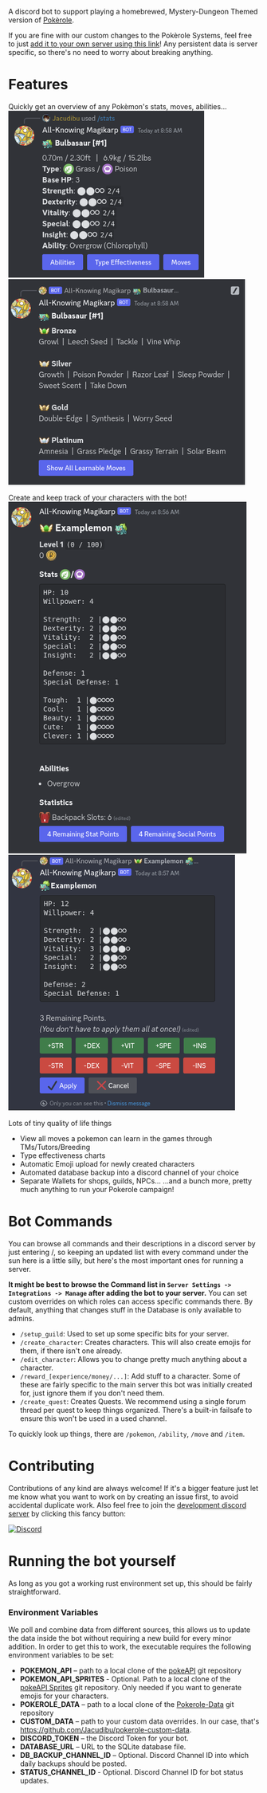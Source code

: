 A discord bot to support playing a homebrewed, Mystery-Dungeon Themed version
of [Pokèrole](https://www.pokeroleproject.com).

If you are fine with our custom changes to the Pokèrole Systems, feel free to
just [add it to your own server using this link](https://discord.com/oauth2/authorize?client_id=1113153708201615430&permissions=9089493346368&scope=applications.commands%20bot)!
Any persistent data is server specific, so there's no need to worry about breaking anything.

# Features

Quickly get an overview of any Pokèmon's stats, moves, abilities...
![Stat Screenshot](screenshots/stats.png)
![Stat Screenshot](screenshots/moves.png)

Create and keep track of your characters with the bot!
![Stat Screenshot](screenshots/character_post.png)
![Stat Screenshot](screenshots/character_edit.png)

Lots of tiny quality of life things

- View all moves a pokemon can learn in the games through TMs/Tutors/Breeding
- Type effectiveness charts
- Automatic Emoji upload for newly created characters
- Automated database backup into a discord channel of your choice
- Separate Wallets for shops, guilds, NPCs...
  ...and a bunch more, pretty much anything to run your Pokerole campaign!

# Bot Commands

You can browse all commands and their descriptions in a discord server by just entering /, so keeping an updated list
with every command under the sun here is a little silly, but here's the most important ones for running a server.

**It might be best to browse the Command list in `Server Settings -> Integrations -> Manage` after adding the bot to
your server.** You can set custom overrides on which roles can access specific commands there. By default, anything that
changes stuff in the Database is only available to admins.

- `/setup_guild`: Used to set up some specific bits for your server.
- `/create_character`: Creates characters. This will also create emojis for them, if there isn't one already.
- `/edit_character`: Allows you to change pretty much anything about a character.
- `/reward_[experience/money/...]`: Add stuff to a character. Some of these are fairly specific to the main server this
  bot was initially created for, just ignore them if you don't need them.
- `/create_quest`: Creates Quests. We recommend using a single forum thread per quest to keep things organized. There's
  a built-in failsafe to ensure this won't be used in a used channel.

To quickly look up things, there are `/pokemon`, `/ability`, `/move` and `/item`.

# Contributing

Contributions of any kind are always welcome!
If it's a bigger feature just let me know what you want to work on by creating an issue first, to avoid accidental
duplicate work.
Also feel free to join the [development discord server](https://discord.gg/jVrv2YG2zU) by clicking this fancy button:

[![Discord](https://img.shields.io/discord/1115690620342763645.svg?logo=discord&logoColor=white&logoWidth=20&labelColor=7289DA&label=Discord&color=17cf48)](https://discord.gg/wf7eUEBk9w)

# Running the bot yourself

As long as you got a working rust environment set up, this should be fairly straightforward.

### Environment Variables

We poll and combine data from different sources, this allows us to update the data inside the bot without requiring a
new build for every minor addition. In order to get this to work, the executable requires the following environment
variables to be set:

- **POKEMON_API** – path to a local clone of the [pokeAPI](https://github.com/PokeAPI/pokeapi) git repository
- **POKEMON_API_SPRITES** - Optional. Path to a local clone of the [pokeAPI Sprites](https://github.com/PokeAPI/sprites)
  git
  repository. Only needed if you want to generate emojis for your characters.
- **POKEROLE_DATA** – path to a local clone of
  the [Pokerole-Data](https://github.com/Pokerole-Software-Development/Pokerole-Data) git repository
- **CUSTOM_DATA** – path to your custom data overrides. In our case,
  that's https://github.com/Jacudibu/pokerole-custom-data.
- **DISCORD_TOKEN** – the Discord Token for your bot.
- **DATABASE_URL** – URL to the SQLite database file.
- **DB_BACKUP_CHANNEL_ID** – Optional. Discord Channel ID into which daily backups should be posted.
- **STATUS_CHANNEL_ID** - Optional. Discord Channel ID for bot status updates.
